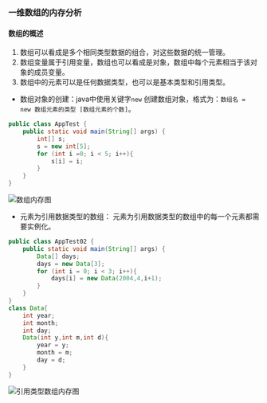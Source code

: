 ### 一维数组的内存分析
#### 数组的概述
1. 数组可以看成是多个相同类型数据的组合，对这些数据的统一管理。
2. 数组变量属于引用变量，数组也可以看成是对象，数组中每个元素相当于该对象的成员变量。
3. 数组中的元素可以是任何数据类型，也可以是基本类型和引用类型。

- 数组对象的创建：java中使用关键字`new` 创建数组对象，格式为：`数组名 = new 数组元素的类型 [数组元素的个数]`。
```java
public class AppTest {
    public static void main(String[] args) {
        int[] s;
        s = new int[5];
        for (int i =0; i < 5; i++){
            s[i] = i;
        }
    }
}

```

![数组内存图]()

- 元素为引用数据类型的数组：
    元素为引用数据类型的数组中的每一个元素都需要实例化。
```java
public class AppTest02 {
    public static void main(String[] args) {
        Data[] days;
        days = new Data[3];
        for (int i = 0; i < 3; i++){
            days[i] = new Data(2004,4,i+1);
        }
    }
}
class Data{
    int year;
    int month;
    int day;
    Data(int y,int m,int d){
        year = y;
        month = m;
        day = d;
    }
}
```

![引用类型数组内存图]()